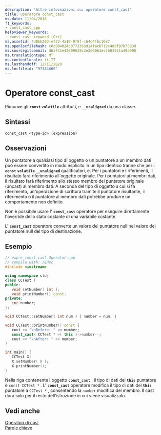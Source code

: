 ```yaml
---
description: 'Altre informazioni su: operatore const_cast'
title: Operatore const_cast
ms.date: 11/04/2016
f1_keywords:
- const_cast_cpp
helpviewer_keywords:
- const_cast keyword [C++]
ms.assetid: 4d8bb203-ef33-4a10-9f9f-c64d4fbc1687
ms.openlocfilehash: c0c08402450773368914facb719c4ddf97b7503d
ms.sourcegitcommit: d6af41e42699628c3e2e6063ec7b03931a49a098
ms.translationtype: MT
ms.contentlocale: it-IT
ms.lasthandoff: 12/11/2020
ms.locfileid: "97344666"
---
```

# <a name="const_cast-operator"></a>Operatore const_cast

Rimuove gli **`const`** **`volatile`** attributi, e **`__unaligned`** da una classe.

## <a name="syntax"></a>Sintassi

```
const_cast <type-id> (expression)
```

## <a name="remarks"></a>Osservazioni

Un puntatore a qualsiasi tipo di oggetto o un puntatore a un membro dati può essere convertito in modo esplicito in un tipo identico tranne che per i **`const`** **`volatile`** **`__unaligned`** qualificatori, e. Per i puntatori e i riferimenti, il risultato farà riferimento all'oggetto originale. Per i puntatori ai membri dati, il risultato farà riferimento allo stesso membro del puntatore originale (uncast) al membro dati. A seconda del tipo di oggetto a cui si fa riferimento, un'operazione di scrittura tramite il puntatore risultante, il riferimento o il puntatore al membro dati potrebbe produrre un comportamento non definito.

Non è possibile usare l' **`const_cast`** operatore per eseguire direttamente l'override dello stato costante di una variabile costante.

L' **`const_cast`** operatore converte un valore del puntatore null nel valore del puntatore null del tipo di destinazione.

## <a name="example"></a>Esempio

```cpp
// expre_const_cast_Operator.cpp
// compile with: /EHsc
#include <iostream>

using namespace std;
class CCTest {
public:
   void setNumber( int );
   void printNumber() const;
private:
   int number;
};

void CCTest::setNumber( int num ) { number = num; }

void CCTest::printNumber() const {
   cout << "\nBefore: " << number;
   const_cast< CCTest * >( this )->number--;
   cout << "\nAfter: " << number;
}

int main() {
   CCTest X;
   X.setNumber( 8 );
   X.printNumber();
}
```

Nella riga contenente l'oggetto **`const_cast`** , il tipo di dati del **`this`** puntatore è `const CCTest *` . L' **`const_cast`** operatore modifica il tipo di dati del **`this`** puntatore a `CCTest *` , consentendo la `number` modifica del membro. Il cast dura solo per il resto dell'istruzione in cui viene visualizzato.

## <a name="see-also"></a>Vedi anche

[Operatori di cast](../cpp/casting-operators.md)<br/>
[Parole chiave](../cpp/keywords-cpp.md)
